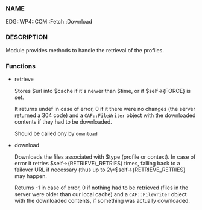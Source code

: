 ### NAME

EDG::WP4::CCM::Fetch::Download

### DESCRIPTION

Module provides methods to handle the retrieval of the profiles.

### Functions

- retrieve

    Stores $url into $cache if it's newer than $time, or if $self->{FORCE}
    is set.

    It returns undef in case of error, 0 if it there were no changes (the
    server returned a 304 code) and a `CAF::FileWriter` object with the
    downloaded contents if they had to be downloaded.

    Should be called ony by `download`

- download

    Downloads the files associated with $type (profile or context). In
    case of error it retries $self->{RETRIEVE\_RETRIES} times, falling back
    to a failover URL if necessary (thus up to 2\*$self->{RETRIEVE\_RETRIES}
    may happen.

    Returns -1 in case of error, 0 if nothing had to be retrieved (files
    in the server were older than our local cache) and a `CAF::FileWriter`
    object with the downloaded contents, if something was actually
    downloaded.
